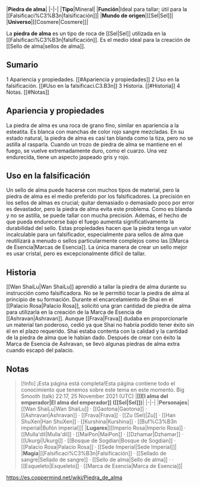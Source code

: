 

|**Piedra de alma**|
|-|-|
|**Tipo**|Mineral|
|**Función**|Ideal para tallar; útil para la [[Falsificaci%C3%B3n\|falsificación]]|
|**Mundo de origen**|[[Sel\|Sel]]|
|**Universo**|[[Cosmere\|Cosmere]]|

La **piedra de alma** es un tipo de roca de [[Sel\|Sel]] utilizada en la [[Falsificaci%C3%B3n\|falsificación]]. Es el medio ideal para la creación de [[Sello de alma\|sellos de alma]].

## Sumario

1 Apariencia y propiedades. [[#Apariencia y propiedades]] 
2 Uso en la falsificación. [[#Uso en la falsificaci.C3.B3n]] 
3 Historia. [[#Historia]] 
4 Notas. [[#Notas]] 


## Apariencia y propiedades
La piedra de alma es una roca de grano fino, similar en apariencia a la esteatita. Es blanca con manchas de color rojo sangre mezcladas.
En su estado natural, la piedra de alma es casi tan blanda como la tiza, pero no se astilla al rasparla. Cuando un trozo de piedra de alma se mantiene en el fuego, se vuelve extremadamente duro, como el cuarzo. Una vez endurecida, tiene un aspecto jaspeado gris y rojo.

## Uso en la falsificación
Un sello de alma puede hacerse con muchos tipos de material, pero la piedra de alma es el medio preferido por los falsificadores. La precisión en los sellos de almas es crucial; quitar demasiado o demasiado poco por error es devastador, pero la piedra de alma evita este problema. Como es blanda y no se astilla, se puede tallar con mucha precisión. Además, el hecho de que pueda endurecerse bajo el fuego aumenta significativamente la durabilidad del sello. Estas propiedades hacen que la piedra tenga un valor incalculable para un falsificador, especialmente para sellos de alma que reutilizará a menudo o sellos particularmente complejos como las [[Marca de Esencia\|Marcas de Esencia]]. La única manera de crear un sello mejor es usar cristal, pero es excepcionalmente difícil de tallar.

## Historia
[[Wan ShaiLu\|Wan ShaiLu]] aprendió a tallar la piedra de alma durante su instrucción como falsificadora. No se le permitió tocar la piedra de alma al principio de su formación.
Durante el encarcelamiento de Shai en el [[Palacio Rosa\|Palacio Rosa]], solicitó una gran cantidad de piedra de alma para utilizarla en la creación de la Marca de Esencia de [[Ashravan\|Ashravan]]. Aunque [[Frava\|Frava]] dudaba en proporcionarle un material tan poderoso, cedió ya que Shai no habría podido tener éxito sin él en el plazo requerido. Shai estaba contenta con la calidad y la cantidad de la piedra de alma que le habían dado. Después de crear con éxito la Marca de Esencia de Ashravan, se llevó algunas piedras de alma extra cuando escapó del palacio.

## Notas

> [!info] ¡Esta página está completa!Esta página contiene todo el conocimiento que tenemos sobre este tema en este momento.
Big Smooth (talk) 22:17, 25 November 2021 (UTC)
|**[[El alma del emperador\|El alma del emperador]] ([[Sel\|Sel]])**|
|-|-|
|**Personajes**|[[Wan ShaiLu\|Wan ShaiLu]] · [[Gaotona\|Gaotona]] · [[Ashravan\|Ashravan]] · [[Frava\|Frava]] · [[Zu (Sel)\|Zu]] · [[Han ShuXen\|Han ShuXen]] · [[Kurshina\|Kurshina]] · [[Buf%C3%B3n imperial\|Bufón imperial]]|
|**Lugares**|[[Imperio Rosa\|Imperio Rosa]] · [[Mulla'dil\|Mulla'dil]] · [[MaiPon\|MaiPon]] · [[Dzhamar\|Dzhamar]] · [[Ukurgi\|Ukurgi]] · [[Bosque de Sogdian\|Bosque de Sogdian]] · [[Palacio Rosa\|Palacio Rosa]] · [[Sede Imperial\|Sede Imperial]]|
|**Magia**|[[Falsificaci%C3%B3n\|Falsificación]] · [[Sellado de sangre\|Sellado de sangre]] · [[Sello de alma\|Sello de alma]] ·  · [[Esqueleto\|Esqueleto]] · [[Marca de Esencia\|Marca de Esencia]]|



https://es.coppermind.net/wiki/Piedra_de_alma